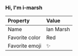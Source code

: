 ### Hi, I'm i-marsh

| Property | Value |
|:---------------|:-----------------|
| Name | Ian Marsh |
| Favorite color | Red |
| Favorite emoji | :sparkles: |
